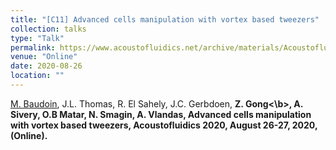 ```yaml
---
title: "[C11] Advanced cells manipulation with vortex based tweezers"
collection: talks
type: "Talk"
permalink: https://www.acoustofluidics.net/archive/materials/Acoustofluidics_2020_Materials.pdf
venue: "Online"
date: 2020-08-26
location: ""
---
```


<u>M. Baudoin</u>, J.L. Thomas, R. El Sahely, J.C. Gerbdoen, <b>Z. Gong<\b>, A. Sivery, O.B Matar, N. Smagin, A. Vlandas, Advanced cells manipulation with vortex based tweezers, Acoustofluidics 2020, August 26-27, 2020, (Online).
  
